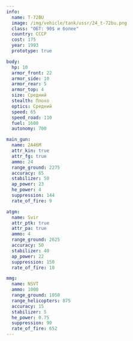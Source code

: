 ```yaml
---
info:
  name: T-72BU
  image: /img/vehicle/tank/ussr/24_t-72bu.png
  class: "ОБТ: 90$ и более"
  country: СССР
  cost: 175
  year: 1993
  prototype: true

body:
  hp: 10
  armor_front: 22
  armor_side: 10
  armor_rear: 5
  armor_top: 4
  size: Средний
  stealth: Плохо
  optics: Средний
  speed: 65
  speed_road: 110
  fuel: 1600
  autonomy: 700

main_gun:
  name: 2A46M
  attr_kin: true
  attr_fg: true
  ammo: 24
  range_ground: 2275
  accuracy: 65
  stabilizer: 50
  ap_power: 23
  he_power: 4
  suppression: 144
  rate_of_fire: 9

atgm:
  name: Svir
  attr_ptk: true
  attr_pa: true
  ammo: 4
  range_ground: 2625
  accuracy: 50
  stabilizer: 40
  ap_power: 22
  suppression: 150
  rate_of_fire: 10

mmg:
  name: NSVT
  ammo: 1000
  range_ground: 1050
  range_helicopters: 875
  accuracy: 15
  stabilizer: 5
  he_power: 0.75
  suppression: 90
  rate_of_fire: 652
---
```

